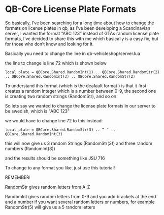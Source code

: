 # QB-Core License Plate Formats
So basically, I’ve been searching for a long time about how to change the formats on license plates in qb, as I’ve been developing a Scandinavian server, I wanted the format “ABC 123” instead of GTAs random license plate formats, I’ve decided to share this with me which basically is a easy fix, but for those who don’t know and looking for it.

Basically you need to change the line in qb-vehicleshop/server.lua

the line to change is line 72 which is shown below

    local plate = QBCore.Shared.RandomInt(1) .. QBCore.Shared.RandomStr(2) .. QBCore.Shared.RandomInt(3) .. QBCore.Shared.RandomStr(2)

To understand this format (which is the deafault format ) is that it first creates a random integer which is a number between 0-9, the second one is creating two random strings (RandomStr), and so on.

So lets say we wanted to change the license plate formats in our server to be swedish, which is "ABC 123"

we would have to change line 72 to this instead:

    local plate = QBCore.Shared.RandomStr(3) .. “ “ .. QBCore.Shared.RandomInt(3)

this will now give us 3 random Strings (RandomStr(3)) and three random numbers (RandomInt(3))

and the results should be something like 
JSU 716

To change to any format you like, just use this tutorial!

REMEMBER!

RandomStr gives random letters from A-Z

RandomInt gives random letters from 0-9
and you add brackets at the end and a number if you want several random letters or numbers, for example RandomStr(5) will give us a 5 random letters
